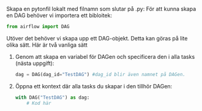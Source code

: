 Skapa en pytonfil lokalt med filnamn som slutar på .py:
För att kunna skapa en DAG behöver vi importera ett bibloitek:

```python
from airflow import DAG
```

Utöver det behöver vi skapa upp ett DAG-objekt. Detta kan göras på lite olika sätt. 
Här är två vanliga sätt
1. Genom att skapa en variabel för DAGen och specificera den i alla tasks (nästa uppgift):
    ```python
    dag = DAG(dag_id="TestDAG") #dag_id blir även namnet på DAGen.
    ```
2. Öppna ett kontext där alla tasks du skapar i den tillhör DAGen:
    ```python
    with DAG("TestDAG") as dag:
        # Kod här
